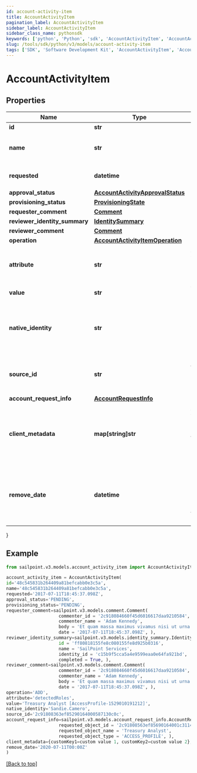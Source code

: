 ```yaml
---
id: account-activity-item
title: AccountActivityItem
pagination_label: AccountActivityItem
sidebar_label: AccountActivityItem
sidebar_class_name: pythonsdk
keywords: ['python', 'Python', 'sdk', 'AccountActivityItem', 'AccountActivityItem'] 
slug: /tools/sdk/python/v3/models/account-activity-item
tags: ['SDK', 'Software Development Kit', 'AccountActivityItem', 'AccountActivityItem']
---
```


# AccountActivityItem


## Properties

Name | Type | Description | Notes
------------ | ------------- | ------------- | -------------
**id** | **str** | Item id | [optional] 
**name** | **str** | Human-readable display name of item | [optional] 
**requested** | **datetime** | Date and time item was requested | [optional] 
**approval_status** | [**AccountActivityApprovalStatus**](account-activity-approval-status) |  | [optional] 
**provisioning_status** | [**ProvisioningState**](provisioning-state) |  | [optional] 
**requester_comment** | [**Comment**](comment) |  | [optional] 
**reviewer_identity_summary** | [**IdentitySummary**](identity-summary) |  | [optional] 
**reviewer_comment** | [**Comment**](comment) |  | [optional] 
**operation** | [**AccountActivityItemOperation**](account-activity-item-operation) |  | [optional] 
**attribute** | **str** | Attribute to which account activity applies | [optional] 
**value** | **str** | Value of attribute | [optional] 
**native_identity** | **str** | Native identity in the target system to which the account activity applies | [optional] 
**source_id** | **str** | Id of Source to which account activity applies | [optional] 
**account_request_info** | [**AccountRequestInfo**](account-request-info) |  | [optional] 
**client_metadata** | **map[string]str** | Arbitrary key-value pairs, if any were included in the corresponding access request item | [optional] 
**remove_date** | **datetime** | The date the role or access profile or entitlement is no longer assigned to the specified identity. | [optional] 
}

## Example

```python
from sailpoint.v3.models.account_activity_item import AccountActivityItem

account_activity_item = AccountActivityItem(
id='48c545831b264409a81befcabb0e3c5a',
name='48c545831b264409a81befcabb0e3c5a',
requested='2017-07-11T18:45:37.098Z',
approval_status='PENDING',
provisioning_status='PENDING',
requester_comment=sailpoint.v3.models.comment.Comment(
                    commenter_id = '2c918084660f45d6016617daa9210584', 
                    commenter_name = 'Adam Kennedy', 
                    body = 'Et quam massa maximus vivamus nisi ut urna tincidunt metus elementum erat.', 
                    date = '2017-07-11T18:45:37.098Z', ),
reviewer_identity_summary=sailpoint.v3.models.identity_summary.IdentitySummary(
                    id = 'ff80818155fe8c080155fe8d925b0316', 
                    name = 'SailPoint Services', 
                    identity_id = 'c15b9f5cca5a4e9599eaa0e64fa921bd', 
                    completed = True, ),
reviewer_comment=sailpoint.v3.models.comment.Comment(
                    commenter_id = '2c918084660f45d6016617daa9210584', 
                    commenter_name = 'Adam Kennedy', 
                    body = 'Et quam massa maximus vivamus nisi ut urna tincidunt metus elementum erat.', 
                    date = '2017-07-11T18:45:37.098Z', ),
operation='ADD',
attribute='detectedRoles',
value='Treasury Analyst [AccessProfile-1529010191212]',
native_identity='Sandie.Camero',
source_id='2c91808363ef85290164000587130c0c',
account_request_info=sailpoint.v3.models.account_request_info.AccountRequestInfo(
                    requested_object_id = '2c91808563ef85690164001c31140c0c', 
                    requested_object_name = 'Treasury Analyst', 
                    requested_object_type = 'ACCESS_PROFILE', ),
client_metadata={customKey1=custom value 1, customKey2=custom value 2},
remove_date='2020-07-11T00:00Z'
)

```
[[Back to top]](#) 

